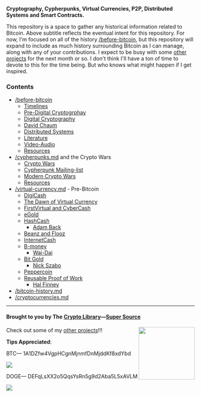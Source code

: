 **Cryptography, Cypherpunks, Virtual Currencies, P2P, Distributed Systems and Smart Contracts.**

This repository is a space to gather any historical information related to Bitcoin. Above subtitle reflects the eventual intent for this repository. For now, I'm focused on all of the history [/before-bitcoin](/before-bitcoin), but this repository will expand to include as much history surrounding Bitcoin as I can manage, along with any of your contributions. I expect to be busy with some [other projects](/projects.md) for the next month or so. I don't think I'll have a ton of time to devote to this for the time being. But who knows what might happen if I get inspired.

### Contents

* [/before-bitcoin](#before-bitcoin)
  * [Timelines](https://github.com/infominer33/bitcoin-history/tree/master/before-bitcoin/#timelines-)
  * [Pre-Digital Cryptogrphay](https://github.com/infominer33/bitcoin-history/tree/master/before-bitcoin/#pre-digital-cryptography-)
  * [Digital Cryptography](https://github.com/infominer33/bitcoin-history/tree/master/before-bitcoin/#digital-cryptography-)
  * [David Chaum](https://github.com/infominer33/bitcoin-history/tree/master/before-bitcoin/#David-Chaum-)
  * [Distributed Systems](https://github.com/infominer33/bitcoin-history/tree/master/before-bitcoin/#distributed-systems-)
  * [Literature](https://github.com/infominer33/bitcoin-history/tree/master/before-bitcoin/#Literature-)
  * [Video-Audio](https://github.com/infominer33/bitcoin-history/tree/master/before-bitcoin/#Video-Audio-)
  * [Resources](https://github.com/infominer33/bitcoin-history/tree/master/before-bitcoin/#Resources-)
* [/cypherpunks.md](https://github.com/infominer33/bitcoin-history/blob/master/before-bitcoin/cypherpunks.md) and the Crypto Wars
  * [Crypto Wars](https://github.com/infominer33/bitcoin-history/tree/master/before-bitcoin/cypherpunks.md#crypto-wars-)
  * [Cypherpunk Mailing-list](https://github.com/infominer33/bitcoin-history/tree/master/before-bitcoin/cypherpunks.md#cypherpunk-mailinglist-)
  * [Modern Crypto Wars](https://github.com/infominer33/bitcoin-history/tree/master/before-bitcoin/cypherpunks.md#modern-crypto-wars-)
  * [Resources](https://github.com/infominer33/bitcoin-history/tree/master/before-bitcoin/cypherpunks.md#resources-)
* [/virtual-currency.md](https://github.com/infominer33/bitcoin-history/tree/master/before-bitcoin/virtual-currency.md) - Pre-Bitcoin
  * [DigiCash](https://github.com/infominer33/bitcoin-history/tree/master/before-bitcoin/virtual-currency.md#digicash-)
  * [The Dawn of Virtual Currency](https://github.com/infominer33/bitcoin-history/tree/master/before-bitcoin/virtual-currency.md#The-Dawn-of-Virtual-Currencies-)
  * [FirstVirtual and CyberCash](https://github.com/infominer33/bitcoin-history/tree/master/before-bitcoin/virtual-currency.md#FirstVirtual-and-CyberCash-)
  * [eGold](https://github.com/infominer33/bitcoin-history/tree/master/before-bitcoin/virtual-currency.md#eGold-)
  * [HashCash](https://github.com/infominer33/bitcoin-history/tree/master/before-bitcoin/virtual-currency.md#HashCash-)
    * [Adam Back](https://github.com/infominer33/bitcoin-history/tree/master/before-bitcoin/virtual-currency.md#adam-back)
  * [Beanz and Flooz](https://github.com/infominer33/bitcoin-history/tree/master/before-bitcoin/virtual-currency.md#beenz-and-flooz-)
  * [InternetCash](https://github.com/infominer33/bitcoin-history/tree/master/before-bitcoin/virtual-currency.md#internetcash-)
  * [B-money](https://github.com/infominer33/bitcoin-history/tree/master/before-bitcoin/virtual-currency.md#b-money-)
    * [Wai-Dai](https://github.com/infominer33/bitcoin-history/tree/master/before-bitcoin/virtual-currency.md#wai-dai-)
  * [Bit Gold](https://github.com/infominer33/bitcoin-history/tree/master/before-bitcoin/virtual-currency.md#Bit-Gold-)
    * [Nick Szabo](https://github.com/infominer33/bitcoin-history/tree/master/before-bitcoin/virtual-currency.md#Nick-Szabo-)
  * [Peppercoin](https://github.com/infominer33/bitcoin-history/tree/master/before-bitcoin/virtual-currency.md#peppercoin-)
  * [Reusable Proof of Work](https://github.com/infominer33/bitcoin-history/tree/master/before-bitcoin/virtual-currency.md#reusable-proof-of-work-)
    * [Hal Finney](https://github.com/infominer33/bitcoin-history/tree/master/before-bitcoin/virtual-currency.md#hal-finney-)
* [/bitcoin-history.md](https://github.com/infominer33/bitcoin-history/blob/master/bitcoin-history.md) 
* [/cryptocurrencies.md](https://github.com/infominer33/bitcoin-history/blob/master/cryptocurrencies.md)

---

#### Brought to you by The [Crypto Library](http://crypt0library.net)—[Super Source](https://github.com/infominer33/Crypto-library)
[<img src="https://i.imgur.com/zeYCNMS.jpg" align="right" width="150" height="140">](https://github.com/infominer33/Crypto-library)

Check out some of my [other projects](projects.md)!!!

**Tips Appreciated**:

BTC— 1A1DZfw4VgpHCgnMjnmfDnMjddKf8xdYbd

![](http://imgur.com/yXLLm9Bl.png) 

DOGE— DEFqLsXX2o5QqsYsRn5g9d2Aba5L5xAVLM

![](https://i.imgur.com/0zBLoUP.png) 

